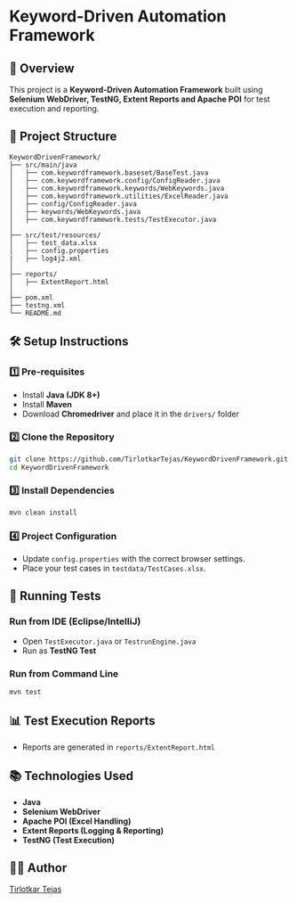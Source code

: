 # Keyword-Driven Automation Framework

## 📌 Overview
This project is a **Keyword-Driven Automation Framework** built using **Selenium WebDriver, TestNG, Extent Reports and Apache POI** for test execution and reporting.

## 📁 Project Structure
```
KeywordDrivenFramework/
├── src/main/java
│   ├── com.keywordframework.baseset/BaseTest.java
│   ├── com.keywordframework.config/ConfigReader.java
│   ├── com.keywordframework.keywords/WebKeywords.java
│   ├── com.keywordframework.utilities/ExcelReader.java
│   ├── config/ConfigReader.java
│   ├── keywords/WebKeywords.java
│   ├── com.keywordframework.tests/TestExecutor.java
│
├── src/test/resources/
│   ├── test_data.xlsx
│   ├── config.properties
|   ├── log4j2.xml
│
├── reports/
│   ├── ExtentReport.html
│
├── pom.xml
├── testng.xml
└── README.md
```

## 🛠️ Setup Instructions

### 1️⃣ **Pre-requisites**
- Install **Java (JDK 8+)**
- Install **Maven**
- Download **Chromedriver** and place it in the `drivers/` folder

### 2️⃣ **Clone the Repository**
```sh
git clone https://github.com/TirlotkarTejas/KeywordDrivenFramework.git
cd KeywordDrivenFramework
```

### 3️⃣ **Install Dependencies**
```sh
mvn clean install
```

### 4️⃣ **Project Configuration**
- Update `config.properties` with the correct browser settings.
- Place your test cases in `testdata/TestCases.xlsx`.

## 🚀 Running Tests

### **Run from IDE (Eclipse/IntelliJ)**
- Open `TestExecutor.java` or `TestrunEngine.java`
- Run as **TestNG Test**

### **Run from Command Line**
```sh
mvn test
```

## 📊 Test Execution Reports
- Reports are generated in `reports/ExtentReport.html`

## 📚 Technologies Used
- **Java**
- **Selenium WebDriver**
- **Apache POI (Excel Handling)**
- **Extent Reports (Logging & Reporting)**
- **TestNG (Test Execution)**

## 👨‍💻 Author
[Tirlotkar Tejas](https://github.com/TirlotkarTejas)


